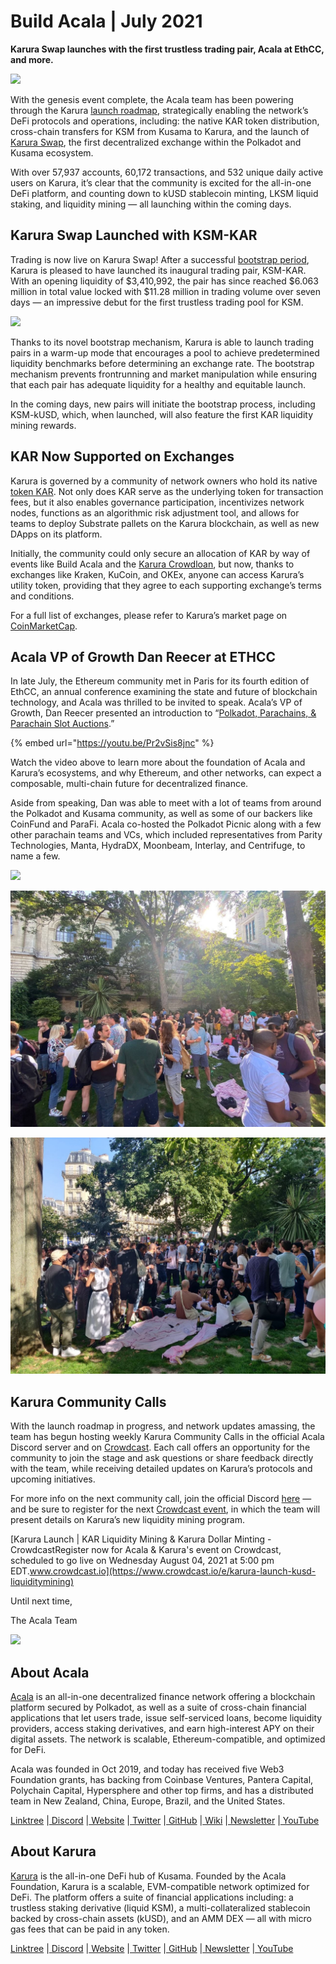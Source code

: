 # Build Acala \| July 2021

**Karura Swap launches with the first trustless trading pair, Acala at EthCC, and more.**

![](https://miro.medium.com/max/1400/0*ji4aEFqU1krbsPIs)

With the genesis event complete, the Acala team has been powering through the Karura [launch roadmap](https://aca.la/karura-roadmap), strategically enabling the network’s DeFi protocols and operations, including: the native KAR token distribution, cross-chain transfers for KSM from Kusama to Karura, and the launch of [Karura Swap](https://apps.karura.network/swap), the first decentralized exchange within the Polkadot and Kusama ecosystem.

With over 57,937 accounts, 60,172 transactions, and 532 unique daily active users on Karura, it’s clear that the community is excited for the all-in-one DeFi platform, and counting down to kUSD stablecoin minting, LKSM liquid staking, and liquidity mining — all launching within the coming days.

## **Karura Swap Launched with KSM-KAR** <a id="1bda"></a>

Trading is now live on Karura Swap! After a successful [bootstrap period](https://wiki.acala.network/karura/defi-hub/swap/bootstrap-a-pool), Karura is pleased to have launched its inaugural trading pair, KSM-KAR. With an opening liquidity of $3,410,992, the pair has since reached $6.063 million in total value locked with $11.28 million in trading volume over seven days — an impressive debut for the first trustless trading pool for KSM.

![](https://miro.medium.com/max/1400/0*C2umKna0k6TvG4pc)

Thanks to its novel bootstrap mechanism, Karura is able to launch trading pairs in a warm-up mode that encourages a pool to achieve predetermined liquidity benchmarks before determining an exchange rate. The bootstrap mechanism prevents frontrunning and market manipulation while ensuring that each pair has adequate liquidity for a healthy and equitable launch.

In the coming days, new pairs will initiate the bootstrap process, including KSM-kUSD, which, when launched, will also feature the first KAR liquidity mining rewards.

## **KAR Now Supported on Exchanges** <a id="8a5c"></a>

Karura is governed by a community of network owners who hold its native [token KAR](https://acala.network/karura/token). Not only does KAR serve as the underlying token for transaction fees, but it also enables governance participation, incentivizes network nodes, functions as an algorithmic risk adjustment tool, and allows for teams to deploy Substrate pallets on the Karura blockchain, as well as new DApps on its platform.

Initially, the community could only secure an allocation of KAR by way of events like Build Acala and the [Karura Crowdloan](https://medium.com/acalanetwork/karura-wins-first-ever-parachain-slot-auction-in-kusama-polkadot-ecosystem-brings-defi-platform-62c04aaf09a1), but now, thanks to exchanges like Kraken, KuCoin, and OKEx, anyone can access Karura’s utility token, providing that they agree to each supporting exchange’s terms and conditions.

For a full list of exchanges, please refer to Karura’s market page on [CoinMarketCap](https://coinmarketcap.com/currencies/karura/markets/).

## **Acala VP of Growth Dan Reecer at ETHCC** <a id="5728"></a>

In late July, the Ethereum community met in Paris for its fourth edition of EthCC, an annual conference examining the state and future of blockchain technology, and Acala was thrilled to be invited to speak. Acala’s VP of Growth, Dan Reecer presented an introduction to “[Polkadot, Parachains, & Parachain Slot Auctions](https://www.youtube.com/watch?v=Pr2vSis8jnc).”

{% embed url="https://youtu.be/Pr2vSis8jnc" %}

Watch the video above to learn more about the foundation of Acala and Karura’s ecosystems, and why Ethereum, and other networks, can expect a composable, multi-chain future for decentralized finance.

Aside from speaking, Dan was able to meet with a lot of teams from around the Polkadot and Kusama community, as well as some of our backers like CoinFund and ParaFi. Acala co-hosted the Polkadot Picnic along with a few other parachain teams and VCs, which included representatives from Parity Technologies, Manta, HydraDX, Moonbeam, Interlay, and Centrifuge, to name a few.

![](https://miro.medium.com/max/1400/0*9MYbJ4pNNrtHYssF)

![](../../../.gitbook/assets/image%20%2828%29%20%281%29%20%281%29.png)

![](../../../.gitbook/assets/image%20%2829%29%20%281%29%20%281%29%20%281%29.png)

## **Karura Community Calls** <a id="ae68"></a>

With the launch roadmap in progress, and network updates amassing, the team has begun hosting weekly Karura Community Calls in the official Acala Discord server and on [Crowdcast](https://www.crowdcast.io/e/karura-launch-kusd-liquiditymining). Each call offers an opportunity for the community to join the stage and ask questions or share feedback directly with the team, while receiving detailed updates on Karura’s protocols and upcoming initiatives.

For more info on the next community call, join the official Discord [here](https://discord.gg/vdbFVCH) — and be sure to register for the next [Crowdcast event](https://www.crowdcast.io/e/karura-launch-kusd-liquiditymining), in which the team will present details on Karura’s new liquidity mining program.  
  
[Karura Launch \| KAR Liquidity Mining & Karura Dollar Minting - CrowdcastRegister now for Acala & Karura's event on Crowdcast, scheduled to go live on Wednesday August 04, 2021 at 5:00 pm EDT.www.crowdcast.io](https://www.crowdcast.io/e/karura-launch-kusd-liquiditymining)

Until next time,

The Acala Team

![](https://miro.medium.com/max/1400/0*ej_4szkupgEh2d5r)

## About Acala <a id="6278"></a>

[Acala](http://acala.network/) is an all-in-one decentralized finance network offering a blockchain platform secured by Polkadot, as well as a suite of cross-chain financial applications that let users trade, issue self-serviced loans, become liquidity providers, access staking derivatives, and earn high-interest APY on their digital assets. The network is scalable, Ethereum-compatible, and optimized for DeFi.

Acala was founded in Oct 2019, and today has received five Web3 Foundation grants, has backing from Coinbase Ventures, Pantera Capital, Polychain Capital, Hypersphere and other top firms, and has a distributed team in New Zealand, China, Europe, Brazil, and the United States.

[Linktree](https://linktr.ee/acalanetwork) \|[ Discord](https://discord.gg/vdbFVCH) \|[ Website](https://acala.network/) \|[ Twitter](https://twitter.com/AcalaNetwork) \|[ GitHub](https://github.com/AcalaNetwork/Acala) \|[ Wiki](https://github.com/AcalaNetwork/Acala/wiki) \|[ Newsletter](https://share.hsforms.com/1X9RxkXk-R62I0VNbATaDXw4h8qc) \|[ YouTube](http://youtube.com/c/acalanetwork)

## About Karura <a id="f782"></a>

[Karura](http://acala.network/karura) is the all-in-one DeFi hub of Kusama. Founded by the Acala Foundation, Karura is a scalable, EVM-compatible network optimized for DeFi. The platform offers a suite of financial applications including: a trustless staking derivative \(liquid KSM\), a multi-collateralized stablecoin backed by cross-chain assets \(kUSD\), and an AMM DEX — all with micro gas fees that can be paid in any token.

[Linktree](http://linktr.ee/karuranetwork) \|[ Discord](https://discord.gg/vdbFVCH) \|[ Website](http://acala.network/karura) \|[ Twitter](https://twitter.com/KaruraNetwork) \|[ GitHub](https://github.com/AcalaNetwork/Acala) \|[ Newsletter](https://share.hsforms.com/1X9RxkXk-R62I0VNbATaDXw4h8qc) \|[ YouTube](http://youtube.com/c/acalanetwork)

